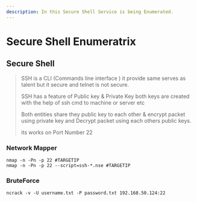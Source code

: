 ```yaml
---
description: In this Secure Shell Service is being Enumerated.
---
```


# Secure Shell Enumeratrix

## Secure Shell&#x20;

> SSH is a CLI (Commands line interface )  it provide same serves as talent but it secure and telnet is not secure.
>
> SSH has a feature of Public key & Private Key both keys are created with the help of ssh cmd to machine or server etc
>
> Both entities share they public key to each other & encrypt packet using private key and Decrypt packet using each others public keys.
>
> its works on Port Number 22

### Network Mapper

```
nmap -n -Pn -p 22 #TARGETIP
nmap -n -Pn -p 22 --script=ssh-*.nse #TARGETIP
```

### BruteForce

```
ncrack -v -U username.txt -P password.txt 192.168.50.124:22
```

